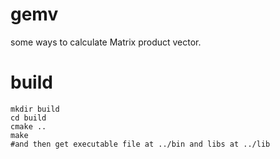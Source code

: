 # gemv
some ways to calculate Matrix product vector.

# build

```shell
mkdir build
cd build
cmake ..
make
#and then get executable file at ../bin and libs at ../lib
```

